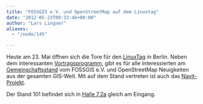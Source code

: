 ```yaml
---
title: "FOSSGIS e.V. und OpenStreetMap auf dem Linuxtag"
date: "2012-05-23T09:33:46+00:00"
author: "Lars Lingner"
aliases:
  - "/node/145"

---
```


Heute am 23. Mai öffnen sich die Tore für den <a
href="http://www.linuxtag.org/2012/">LinuxTag</a> in Berlin. Neben dem
interessanten <a
href="http://www.linuxtag.org/2012/de/program/program.html">Vortragsprogramm</a>,
gibt es für alle Interessierten am <a
href="https://wiki.openstreetmap.org/wiki/Linuxtag/OSM_at_LinuxTag_2012">Gemeinschaftsstand</a>
vom FOSSGIS e.V. und OpenStreetMap Neuigkeiten aus der gesamten GIS-Welt. Mit
auf dem Stand vertreten ist auch das <a
href="http://www.navit-project.org/">Navit-Projekt</a>.

Der Stand 101 befindet sich in <a
href="http://wiki.linuxtag.org/mediawiki/images/b/bd/LINUX12_72a_270412.pdf">Halle
7.2a</a> gleich am Eingang.
